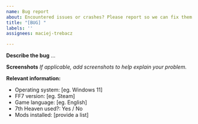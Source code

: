 ```yaml
---
name: Bug report
about: Encountered issues or crashes? Please report so we can fix them!
title: "[BUG] "
labels: ''
assignees: maciej-trebacz

---
```


**Describe the bug**
...

**Screenshots**
_If applicable, add screenshots to help explain your problem._

**Relevant information:**
 - Operating system: [eg. Windows 11]
 - FF7 version: [eg. Steam]
 - Game language: [eg. English]
 - 7th Heaven used?: Yes / No
 - Mods installed: [provide a list]
